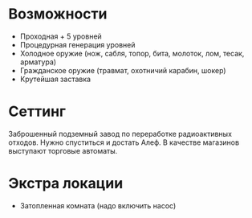 # Возможности

* Проходная + 5 уровней
* Процедурная генерация уровней
* Холодное оружие (нож, сабля, топор, бита, молоток, лом, тесак, арматура)
* Гражданское оружие (травмат, охотничий карабин, шокер)
* Крутейшая заставка

# Сеттинг

Заброшенный подземный завод по переработке радиоактивных отходов.
Нужно спуститься и достать Алеф. В качестве магазинов выступают торговые автоматы.



# Экстра локации

* Затопленная комната (надо включить насос)
